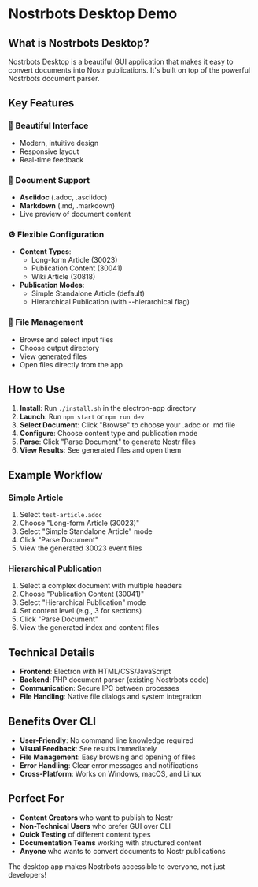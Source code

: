 # Nostrbots Desktop Demo

## What is Nostrbots Desktop?

Nostrbots Desktop is a beautiful GUI application that makes it easy to convert documents into Nostr publications. It's built on top of the powerful Nostrbots document parser.

## Key Features

### 🎨 Beautiful Interface
- Modern, intuitive design
- Responsive layout
- Real-time feedback

### 📄 Document Support
- **Asciidoc** (.adoc, .asciidoc)
- **Markdown** (.md, .markdown)
- Live preview of document content

### ⚙️ Flexible Configuration
- **Content Types**:
  - Long-form Article (30023)
  - Publication Content (30041)
  - Wiki Article (30818)
- **Publication Modes**:
  - Simple Standalone Article (default)
  - Hierarchical Publication (with --hierarchical flag)

### 📁 File Management
- Browse and select input files
- Choose output directory
- View generated files
- Open files directly from the app

## How to Use

1. **Install**: Run `./install.sh` in the electron-app directory
2. **Launch**: Run `npm start` or `npm run dev`
3. **Select Document**: Click "Browse" to choose your .adoc or .md file
4. **Configure**: Choose content type and publication mode
5. **Parse**: Click "Parse Document" to generate Nostr files
6. **View Results**: See generated files and open them

## Example Workflow

### Simple Article
1. Select `test-article.adoc`
2. Choose "Long-form Article (30023)"
3. Select "Simple Standalone Article" mode
4. Click "Parse Document"
5. View the generated 30023 event files

### Hierarchical Publication
1. Select a complex document with multiple headers
2. Choose "Publication Content (30041)"
3. Select "Hierarchical Publication" mode
4. Set content level (e.g., 3 for sections)
5. Click "Parse Document"
6. View the generated index and content files

## Technical Details

- **Frontend**: Electron with HTML/CSS/JavaScript
- **Backend**: PHP document parser (existing Nostrbots code)
- **Communication**: Secure IPC between processes
- **File Handling**: Native file dialogs and system integration

## Benefits Over CLI

- **User-Friendly**: No command line knowledge required
- **Visual Feedback**: See results immediately
- **File Management**: Easy browsing and opening of files
- **Error Handling**: Clear error messages and notifications
- **Cross-Platform**: Works on Windows, macOS, and Linux

## Perfect For

- **Content Creators** who want to publish to Nostr
- **Non-Technical Users** who prefer GUI over CLI
- **Quick Testing** of different content types
- **Documentation Teams** working with structured content
- **Anyone** who wants to convert documents to Nostr publications

The desktop app makes Nostrbots accessible to everyone, not just developers!
